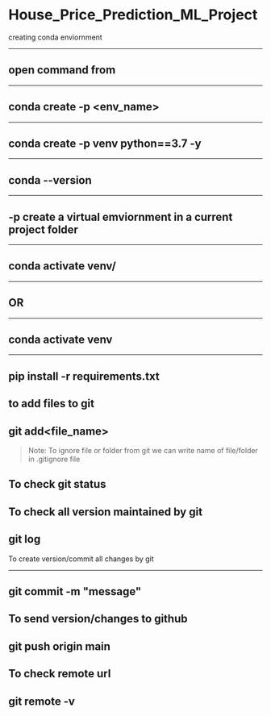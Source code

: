 # House_Price_Prediction_ML_Project




creating conda enviornment


------
open command from
--------

---
conda create -p <env_name>
---

---
conda create -p venv python==3.7 -y
---

---
conda --version
---


---
-p create a virtual emviornment in a current project folder
---


---
conda activate venv/
---


---
OR
---

---
conda activate venv
---

---
pip install -r requirements.txt
---
      

 to add files to git
 ---
 git add<file_name>
 ---

>Note: To ignore file or folder from git we can write name of file/folder in .gitignore file

To check git status
---
To check all version maintained by git
---
git log
---

To create version/commit all changes by git

---
git commit -m "message"
---

To send version/changes to github
---
git push origin main
---

To check remote url
---
git remote -v
---
